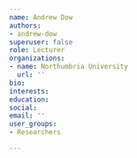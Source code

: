 ```yaml
---
name: Andrew Dow
authors:
- andrew-dow
superuser: false
role: Lecturer
organizations:
- name: Northumbria University
  url: ''
bio: 
interests: 
education: 
social: 
email: ''
user_groups:
- Researchers

---
```

